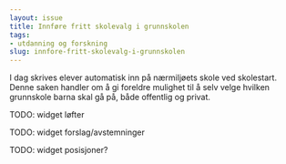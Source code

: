 ```yaml
---
layout: issue
title: Innføre fritt skolevalg i grunnskolen
tags:
- utdanning og forskning
slug: innfore-fritt-skolevalg-i-grunnskolen
---
```


I dag skrives elever automatisk inn på nærmiljøets skole ved skolestart. Denne saken handler om å gi foreldre mulighet til å selv velge hvilken grunnskole barna skal gå på, både offentlig og privat.

TODO: widget løfter

TODO: widget forslag/avstemninger

TODO: widget posisjoner?

